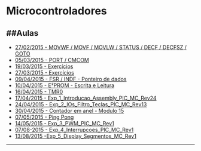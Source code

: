 # Microcontroladores
##Aulas
---
- [27/02/2015 - MOVWF / MOVF / MOVLW / STATUS / DECF / DECFSZ / GOTO ](https://github.com/pedrotk/FIAP-4ECA/blob/master/Microcontroladores/2015-02-27%20-%20Quadro%20Branco.md)
- [05/03/2015 - PORT / CMCOM ](https://github.com/pedrotk/FIAP-4ECA/blob/master/Microcontroladores/2015-03-05%20-%20Quadro%20Branco.md)
- [19/03/2015 - Exercícios](https://github.com/pedrotk/FIAP-4ECA/blob/master/Microcontroladores/2015-03-19%20-%20Quadro%20Branco.md)
- [27/03/2015 - Exercícios](https://github.com/pedrotk/FIAP-4ECA/blob/master/Microcontroladores/2015-03-27%20-%20Quadro%20Branco.md)
- [09/04/2015 - FSR / INDF - Ponteiro de dados ](https://github.com/pedrotk/FIAP-4ECA/blob/master/Microcontroladores/2015-04-09%20-%20Quadro%20Branco.md)
- [10/04/2015 - E²PROM - Escrita e Leitura ](https://github.com/pedrotk/FIAP-4ECA/blob/master/Microcontroladores/2015-04-10%20-%20Quadro%20Branco.md)
- [16/04/2015 - TMR0 ](https://github.com/pedrotk/FIAP-4ECA/blob/master/Microcontroladores/2015-04-16%20-%20Quadro%20Branco.md)
- [17/04/2015 - Exp_1_Introducao_Assembly_PIC_MC_Rev24](https://github.com/pedrotk/FIAP-4ECA/blob/master/Microcontroladores/2015-04-17%20-%20Exp_1.md)
- [24/04/2015 - Exp_2_IOs_Filtro_Teclas_PIC_MC_Rev13](https://github.com/pedrotk/FIAP-4ECA/blob/master/Microcontroladores/2015-04-24%20-%20Exp_2.md)
- [30/04/2015 - Contador em anel - Modulo 15](https://github.com/pedrotk/FIAP-4ECA/blob/master/Microcontroladores/2015-04-30%20-%20Exerc%C3%ADcio.md)
- [07/05/2015 - Ping Pong](https://github.com/pedrotk/FIAP-4ECA/blob/master/Microcontroladores/2015-05-07%20-%20Exerc%C3%ADcio.md)
- [14/05/2015 - Exp_3_PWM_PIC_MC_Rev1](https://github.com/pedrotk/FIAP-4ECA/blob/master/Microcontroladores/2015-05-14%20-%20Exp_3.md)
- [07/08-2015 - Exp_4_Interrupcoes_PIC_MC_Rev1](https://github.com/pedrotk/FIAP-4ECA/blob/master/Microcontroladores/2015-08-07%20-%20Exp_4.md)
- [13/08/2015 -Exp_5_Display_Segmentos_MC_Rev1]()

---
